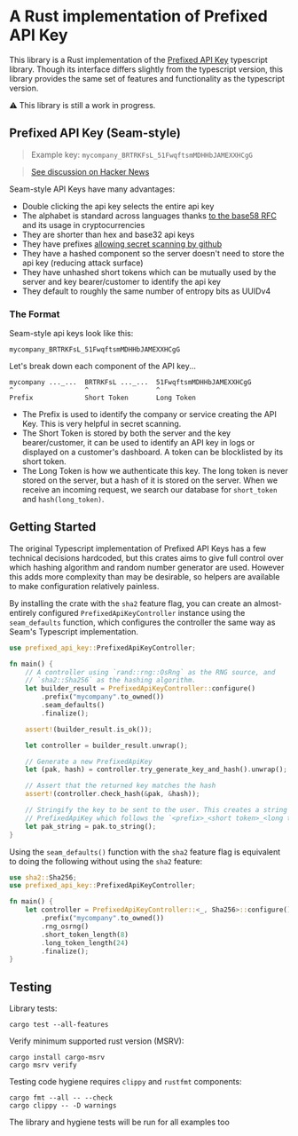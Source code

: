 
# A Rust implementation of Prefixed API Key

This library is a Rust implementation of the [Prefixed API Key](https://github.com/seamapi/prefixed-api-key) typescript library. Though its interface differs slightly from the typescript version, this library provides the same set of features and functionality as the typescript version.

⚠️ This library is still a work in progress.

## Prefixed API Key (Seam-style)

> Example key: `mycompany_BRTRKFsL_51FwqftsmMDHHbJAMEXXHCgG`

> [See discussion on Hacker News](https://news.ycombinator.com/item?id=31333933#31336542)

Seam-style API Keys have many advantages:

- Double clicking the api key selects the entire api key
- The alphabet is standard across languages thanks [to the base58 RFC](https://datatracker.ietf.org/doc/html/draft-msporny-base58) and its usage in cryptocurrencies
- They are shorter than hex and base32 api keys
- They have prefixes [allowing secret scanning by github](https://docs.github.com/en/code-security/secret-scanning/about-secret-scanning)
- They have a hashed component so the server doesn't need to store the api key (reducing attack surface)
- They have unhashed short tokens which can be mutually used by the server and key bearer/customer to identify the api key
- They default to roughly the same number of entropy bits as UUIDv4

### The Format

Seam-style api keys look like this:

```ignore
mycompany_BRTRKFsL_51FwqftsmMDHHbJAMEXXHCgG
```

Let's break down each component of the API key...

```ignore
mycompany ..._...  BRTRKFsL ..._...  51FwqftsmMDHHbJAMEXXHCgG
^                  ^                 ^
Prefix             Short Token       Long Token
```

- The Prefix is used to identify the company or service creating the API Key.
  This is very helpful in secret scanning.
- The Short Token is stored by both the server and the key bearer/customer, it
  can be used to identify an API key in logs or displayed on a customer's
  dashboard. A token can be blocklisted by its short token.
- The Long Token is how we authenticate this key. The long token is never stored
  on the server, but a hash of it is stored on the server. When we receive an
  incoming request, we search our database for `short_token` and `hash(long_token)`.

## Getting Started

The original Typescript implementation of Prefixed API Keys has a few technical decisions hardcoded,
but this crates aims to give full control over which hashing algorithm and random number
generator are used. However this adds more complexity than may be desirable, so helpers are
available to make configuration relatively painless.

By installing the crate with the `sha2` feature flag, you can create an almost-entirely configured
`PrefixedApiKeyController` instance using the `seam_defaults` function, which configures the
controller the same way as Seam's Typescript implementation.

```rust
use prefixed_api_key::PrefixedApiKeyController;

fn main() {
    // A controller using `rand::rng::OsRng` as the RNG source, and
    // `sha2::Sha256` as the hashing algorithm.
    let builder_result = PrefixedApiKeyController::configure()
        .prefix("mycompany".to_owned())
        .seam_defaults()
        .finalize();

    assert!(builder_result.is_ok());

    let controller = builder_result.unwrap();

    // Generate a new PrefixedApiKey
    let (pak, hash) = controller.try_generate_key_and_hash().unwrap();

    // Assert that the returned key matches the hash
    assert!(controller.check_hash(&pak, &hash));

    // Stringify the key to be sent to the user. This creates a string from the
    // PrefixedApiKey which follows the `<prefix>_<short token>_<long token>` convention
    let pak_string = pak.to_string();
}
```

Using the `seam_defaults()` function with the `sha2` feature flag is equivalent to doing
the following without using the `sha2` feature:

```rust
use sha2::Sha256;
use prefixed_api_key::PrefixedApiKeyController;

fn main() {
    let controller = PrefixedApiKeyController::<_, Sha256>::configure()
        .prefix("mycompany".to_owned())
        .rng_osrng()
        .short_token_length(8)
        .long_token_length(24)
        .finalize();
}
```

## Testing

Library tests:

```ignore
cargo test --all-features
```

Verify minimum supported rust version (MSRV):

```ignore
cargo install cargo-msrv
cargo msrv verify
```

Testing code hygiene requires `clippy` and `rustfmt` components:

```ignore
cargo fmt --all -- --check
cargo clippy -- -D warnings
```

The library and hygiene tests will be run for all examples too
